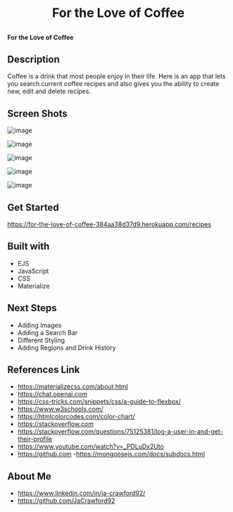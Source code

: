 <h1 align="center">For the Love of Coffee</h1>

##
<h4>For the Love of Coffee</h4>

## Description
Coffee is a drink that most people enjoy in their life. Here is an app that lets you search current coffee recipes and also gives you the ability to create new, edit and delete recipes.

## Screen Shots
![image](https://github.com/JaCrawford92/Project-2-For-the-Love-of-Coffee-/assets/149886160/26047087-fd61-4e7b-81ff-2714f0c0b329)

![image](https://github.com/JaCrawford92/Project-2-For-the-Love-of-Coffee-/assets/149886160/090a07a9-f5ec-481e-977c-6010b5885e38)

![image](https://github.com/JaCrawford92/Project-2-For-the-Love-of-Coffee-/assets/149886160/372a4b4f-8084-49e1-8040-09c1fa28c02e)

![image](https://github.com/JaCrawford92/Project-2-For-the-Love-of-Coffee-/assets/149886160/6c44442b-d842-4d50-9c8c-14a76ff62184)

![image](https://github.com/JaCrawford92/Project-2-For-the-Love-of-Coffee-/assets/149886160/66898a16-af44-4d9d-b810-af55777ce343)


## Get Started
https://for-the-love-of-coffee-384aa38d37d9.herokuapp.com/recipes

## Built with
- EJS
- JavaScript
- CSS
- Materialize

## Next Steps
- Adding Images
- Adding a Search Bar
- Different Styling 
- Adding Regions and Drink History

## References Link
- https://materializecss.com/about.html
- https://chat.openai.com
- https://css-tricks.com/snippets/css/a-guide-to-flexbox/
- https://www.w3schools.com/
- https://htmlcolorcodes.com/color-chart/
- https://stackoverflow.com
- https://stackoverflow.com/questions/75125381/log-a-user-in-and-get-their-profile
- https://www.youtube.com/watch?v=_PDLuDx2Uto
- https://github.com
-https://mongoosejs.com/docs/subdocs.html

## About Me
- https://www.linkedin.com/in/ja-crawford92/
- https://github.com/JaCrawford92
